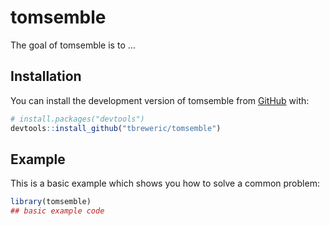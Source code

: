 
<!-- README.md is generated from README.Rmd. Please edit that file -->

# tomsemble

<!-- badges: start -->
<!-- badges: end -->

The goal of tomsemble is to …

## Installation

You can install the development version of tomsemble from
[GitHub](https://github.com/) with:

``` r
# install.packages("devtools")
devtools::install_github("tbreweric/tomsemble")
```

## Example

This is a basic example which shows you how to solve a common problem:

``` r
library(tomsemble)
## basic example code
```

